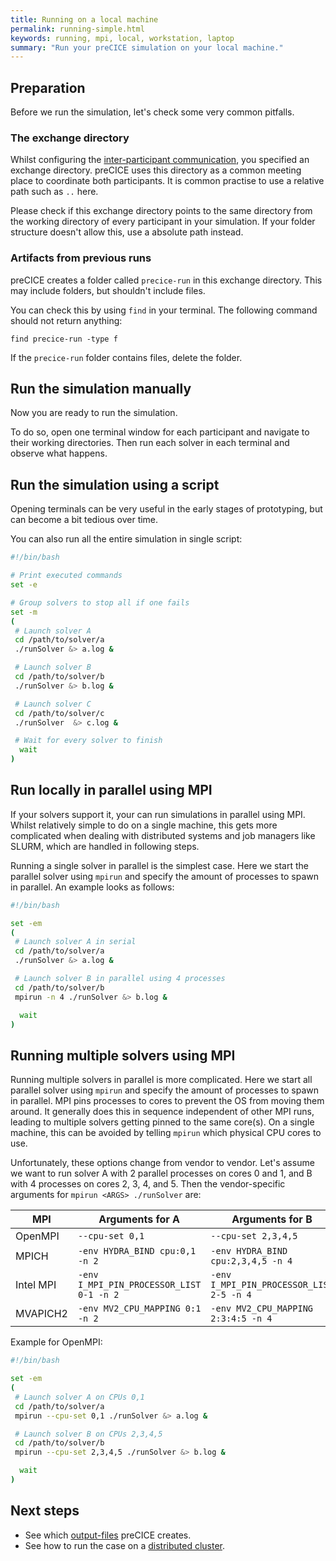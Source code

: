 ```yaml
---
title: Running on a local machine
permalink: running-simple.html
keywords: running, mpi, local, workstation, laptop
summary: "Run your preCICE simulation on your local machine."
---
```


## Preparation

Before we run the simulation, let's check some very common pitfalls.

### The exchange directory

Whilst configuring the [inter-participant communication](configuration-communication), you specified an exchange directory.
preCICE uses this directory as a common meeting place to coordinate both participants.
It is common practise to use a relative path such as `..` here.

Please check if this exchange directory points to the same directory from the working directory of every participant in your simulation.
If your folder structure doesn't allow this, use a absolute path instead.

### Artifacts from previous runs

preCICE creates a folder called `precice-run` in this exchange directory.
This may include folders, but shouldn't include files.

You can check this by using `find` in your terminal.
The following command should not return anything:

```console
find precice-run -type f
```

If the `precice-run` folder contains files, delete the folder.

## Run the simulation manually

Now you are ready to run the simulation.

To do so, open one terminal window for each participant and navigate to their working directories.
Then run each solver in each terminal and observe what happens.

## Run the simulation using a script

Opening terminals can be very useful in the early stages of prototyping, but can become a bit tedious over time.

You can also run all the entire simulation in single script:

```bash
#!/bin/bash

# Print executed commands
set -e

# Group solvers to stop all if one fails
set -m
(
 # Launch solver A
 cd /path/to/solver/a
 ./runSolver &> a.log &

 # Launch solver B
 cd /path/to/solver/b
 ./runSolver &> b.log &

 # Launch solver C
 cd /path/to/solver/c
 ./runSolver  &> c.log &

 # Wait for every solver to finish
  wait
)
```

## Run locally in parallel using MPI

If your solvers support it, your can run simulations in parallel using MPI.
Whilst relatively simple to do on a single machine, this gets more complicated when dealing with distributed systems and job managers like SLURM, which are handled in following steps.

Running a single solver in parallel is the simplest case.
Here we start the parallel solver using `mpirun` and specify the amount of processes to spawn in parallel.
An example looks as follows:

```bash
#!/bin/bash

set -em
(
 # Launch solver A in serial
 cd /path/to/solver/a
 ./runSolver &> a.log &

 # Launch solver B in parallel using 4 processes
 cd /path/to/solver/b
 mpirun -n 4 ./runSolver &> b.log &

  wait
)
```

## Running multiple solvers using MPI

Running multiple solvers in parallel is more complicated.
Here we start all parallel solver using `mpirun` and specify the amount of processes to spawn in parallel.
MPI pins processes to cores to prevent the OS from moving them around.
It generally does this in sequence independent of other MPI runs, leading to multiple solvers getting pinned to the same core(s).
On a single machine, this can be avoided by telling `mpirun` which physical CPU cores to use.

Unfortunately, these options change from vendor to vendor.
Let's assume we want to run solver A with 2 parallel processes on cores 0 and 1, and B with 4 processes on cores 2, 3, 4, and 5.
Then the vendor-specific arguments for `mpirun <ARGS> ./runSolver` are:

MPI | Arguments for A | Arguments for B
--- | --- | ---
OpenMPI | `--cpu-set 0,1` | `--cpu-set 2,3,4,5`
MPICH | `-env HYDRA_BIND cpu:0,1 -n 2` | `-env HYDRA_BIND cpu:2,3,4,5 -n 4`
Intel MPI | `-env I_MPI_PIN_PROCESSOR_LIST 0-1 -n 2` | `-env I_MPI_PIN_PROCESSOR_LIST 2-5 -n 4`
MVAPICH2 | `-env MV2_CPU_MAPPING 0:1 -n 2` | `-env MV2_CPU_MAPPING 2:3:4:5 -n 4`

Example for OpenMPI:

```bash
#!/bin/bash

set -em
(
 # Launch solver A on CPUs 0,1
 cd /path/to/solver/a
 mpirun --cpu-set 0,1 ./runSolver &> a.log &

 # Launch solver B on CPUs 2,3,4,5
 cd /path/to/solver/b
 mpirun --cpu-set 2,3,4,5 ./runSolver &> b.log &

  wait
)
```

## Next steps

- See which [output-files](running-output-files) preCICE creates.
- See how to run the case on a [distributed cluster](running-distributed).
